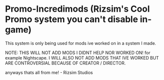 # Promo-Incredimods (Rizsim's Cool Promo system you can't disable in-game)
This system is only being used for mods ive worked on in a system I made.


NOTE:
THIS WILL NOT ADD MODS I DIDNT HELP NOR WORKED ON!
for example Nightscape.
I WILL ALSO NOT ADD MODS THAT IVE WORKED BUT ARE CONTROVERSIAL BECAUSE OF CREATOR / DIRECTOR.

anyways thats all from me! - Rizsim Studios
